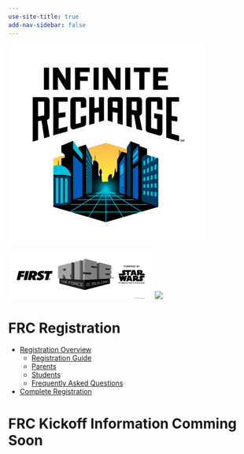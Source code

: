 ```yaml
---
use-site-title: true
add-nav-sidebar: false
---
```


![](/img/FRC2020-small.png)

![](/img/2020FIRST.png) ![](/img/frc.png)

# FRC Registration

- [Registration Overview](https://www.firstinspires.org/resource-library/youth-team-member-consent-and-release-form)
  - [Registration Guide](https://www.firstinspires.org/sites/default/files/uploads/resource_library/youth-registration-guide.pdf)
  - [Parents](https://www.firstinspires.org/resource-library/youth-team-member-consent-and-release-form#parents)
  - [Students](https://www.firstinspires.org/resource-library/youth-team-member-consent-and-release-form#students)
  - [Frequently Asked Questions](https://www.firstinspires.org/resource-library/youth-team-member-consent-and-release-form#FAQGeneral)
- [Complete Registration](https://usfirst-1747660.hs-sites.com/cs/c/?cta_guid=c447af17-6067-45d0-a26b-7609ec966490&placement_guid=934203b4-47f5-405d-a7d2-8fa30d0419fa&portal_id=1747660&canon=https%3A%2F%2Fwww.firstinspires.org%2Fresource-library%2Fyouth-team-member-consent-and-release-form&redirect_url=APefjpEhzJLPcE200MopE8RqX-CE1o2vPSDBW_OoVFqczCMeiEjSfcRdMS6Oom59ZgjDYwSTxyjMVmnmsDmzRC5tSFRO8KKbmJaXnCFXVtqn35BEP6qMPfvI8H3Y2vJt9VdQxWcWGxbk&click=0bb344ad-a524-460f-9df9-878bb83814f0&hsutk=c7a000001cd0107a10dc016811b26c78&utm_referrer=https%3A%2F%2Fwww.firstinspires.org%2Frobotics%2Ffrc%2Fkickoff)

# FRC Kickoff Information Comming Soon


